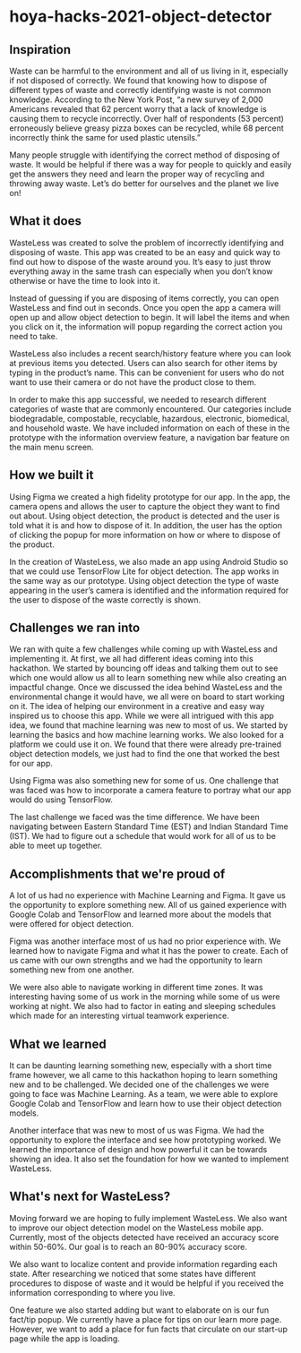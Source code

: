# hoya-hacks-2021-object-detector

## Inspiration
Waste can be harmful to the environment and all of us living in it, especially if not disposed of correctly. We found that knowing how to dispose of different types of waste and correctly identifying waste is not common knowledge. According to the New York Post, “a new survey of 2,000 Americans revealed that 62 percent worry that a lack of knowledge is causing them to recycle incorrectly. Over half of respondents (53 percent) erroneously believe greasy pizza boxes can be recycled, while 68 percent incorrectly think the same for used plastic utensils.”

Many people struggle with identifying the correct method of disposing of waste. It would be helpful if there was a way for people to quickly and easily get the answers they need and learn the proper way of recycling and throwing away waste. Let’s do better for ourselves and the planet we live on!
 
 
## What it does
WasteLess was created to solve the problem of incorrectly identifying and disposing of waste. This app was created to be an easy and quick way to find out how to dispose of the waste around you. It’s easy to just throw everything away in the same trash can especially when you don’t know otherwise or have the time to look into it. 

Instead of guessing if you are disposing of items correctly, you can open WasteLess and find out in seconds. Once you open the app a camera will open up and allow object detection to begin. It will label the items and when you click on it, the information will popup regarding the correct action you need to take. 

WasteLess also includes a recent search/history feature where you can look at previous items you detected. Users can also search for other items by typing in the product’s name. This can be convenient for users who do not want to use their camera or do not have the product close to them.

In order to make this app successful, we needed to research different categories of waste that are commonly encountered. Our categories include biodegradable, compostable, recyclable, hazardous, electronic, biomedical, and household waste. We have included information on each of these in the prototype with the information overview feature, a navigation bar feature on the main menu screen.


## How we built it
Using Figma we created a high fidelity prototype for our app. In the app, the camera opens and allows the user to capture the object they want to find out about. Using object detection, the product is detected and the user is told what it is and how to dispose of it. In addition, the user has the option of clicking the popup for more information on how or where to dispose of the product.

In the creation of WasteLess, we also made an app using Android Studio so that we could use TensorFlow Lite for object detection. The app works in the same way as our prototype. Using object detection the type of waste appearing in the user’s camera is identified and the information required for the user to dispose of the waste correctly is shown.


## Challenges we ran into
We ran with quite a few challenges while coming up with WasteLess and implementing it. At first, we all had different ideas coming into this hackathon. We started by bouncing off ideas and talking them out to see which one would allow us all to learn something new while also creating an impactful change. Once we discussed the idea behind WasteLess and the environmental change it would have, we all were on board to start working on it. The idea of helping our environment in a creative and easy way inspired us to choose this app.
While we were all intrigued with this app idea, we found that machine learning was new to most of us. We started by learning the basics and how machine learning works. We also looked for a platform we could use it on. We found that there were already pre-trained object detection models, we just had to find the one that worked the best for our app.

Using Figma was also something new for some of us. One challenge that was faced was how to incorporate a camera feature to portray what our app would do using TensorFlow.

The last challenge we faced was the time difference. We have been navigating between Eastern Standard Time (EST) and Indian Standard Time (IST). We had to figure out a schedule that would work for all of us to be able to meet up together.


## Accomplishments that we're proud of 
A lot of us had no experience with Machine Learning and Figma. It gave us the opportunity to explore something new. All of us gained experience with Google Colab and TensorFlow and learned more about the models that were offered for object detection.

Figma was another interface most of us had no prior experience with. We learned how to navigate Figma and what it has the power to create. Each of us came with our own strengths and we had the opportunity to learn something new from one another.

We were also able to navigate working in different time zones. It was interesting having some of us work in the morning while some of us were working at night. We also had to factor in eating and sleeping schedules which made for an interesting virtual teamwork experience. 
 
 
## What we learned
It can be daunting learning something new, especially with a short time frame however, we all came to this hackathon hoping to learn something new and to be challenged. We decided one of the challenges we were going to face was Machine Learning.  As a team, we were able to explore Google Colab and TensorFlow and learn how to use their object detection models.

Another interface that was new to most of us was Figma. We had the opportunity to explore the interface and see how prototyping worked. We learned the importance of design and how powerful it can be towards showing an idea. It also set the foundation for how we wanted to implement WasteLess.


## What's next for WasteLess?
Moving forward we are hoping to fully implement WasteLess. We also want to improve our object detection model on the WasteLess mobile app. Currently, most of the objects detected have received an accuracy score within 50-60%. Our goal is to reach an 80-90% accuracy score. 

We also want to localize content and provide information regarding each state. After researching we noticed that some states have different procedures to dispose of waste and it would be helpful if you received the information corresponding to where you live.

One feature we also started adding but want to elaborate on is our fun fact/tip popup. We currently have a place for tips on our learn more page. However, we want to add a place for fun facts that circulate on our start-up page while the app is loading.

